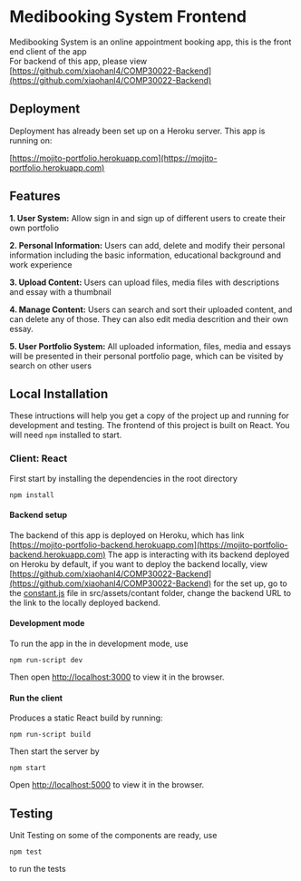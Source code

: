 #  Medibooking System Frontend

 Medibooking System is an online appointment booking app, this is the front end client of the app  
For backend of this app, please view [https://github.com/xiaohanl4/COMP30022-Backend](https://github.com/xiaohanl4/COMP30022-Backend)

## Deployment
Deployment has already been set up on a Heroku server. This app is running on:

[https://mojito-portfolio.herokuapp.com](https://mojito-portfolio.herokuapp.com)

## Features

**1. User System:** Allow sign in and sign up of different users to create their own portfolio

**2. Personal Information:**  Users can add, delete and modify their personal information including the basic information, educational background and work experience

**3. Upload Content:** Users can upload files, media files with descriptions and essay with a thumbnail

**4. Manage Content:** Users can search and sort their uploaded content, and can delete any of those. They can also edit media descrition and their own essay.

**5. User Portfolio System:** All uploaded information, files, media and essays will be presented in their personal portfolio page, which can be visited by search on other users

## Local Installation

These intructions will help you get a copy of the project up and running for development and testing. The frontend of this project is built on React. You will need `npm` installed to start.

### Client: React

First start by installing the dependencies in the root directory
```
npm install
```

#### Backend setup

The backend of this app is deployed on Heroku, which has link [https://mojito-portfolio-backend.herokuapp.com](https://mojito-portfolio-backend.herokuapp.com)
The app is interacting with its backend deployed on Heroku by default, if you want to deploy the backend locally, view [https://github.com/xiaohanl4/COMP30022-Backend](https://github.com/xiaohanl4/COMP30022-Backend) for the set up, go to the [constant.js](https://github.com/xiaohanl4/COMP30022-Frontend/blob/master/src/assets/constant/constant.js) file in src/assets/contant folder, change the backend URL to the link to the locally deployed backend.

#### Development mode

To run the app in the in development mode, use
```
npm run-script dev
```
Then open [http://localhost:3000](http://localhost:3000) to view it in the browser.

#### Run the client 

Produces a static React build by running:
```
npm run-script build
```
Then start the server by
```
npm start
```
Open [http://localhost:5000](http://localhost:5000) to view it in the browser.


## Testing
Unit Testing on some of the components are ready, use
```
npm test
```
to run the tests


